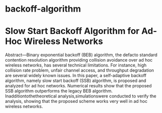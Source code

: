 # backoff-algorithm

# Slow Start Backoff Algorithm for Ad-Hoc Wireless Networks
Abstract—Binary exponential backoff (BEB) algorithm, the defacto standard contention resolution algorithm providing collision avoidance over ad hoc wireless networks, has several technical limitations. For instance, high collision rate problem, unfair channel access, and throughput degradation are several widely known issues. In this paper, a self-adaptive backoff algorithm, namely slow start backoff (SSB) algorithm, is proposed and analyzed for ad hoc networks. Numerical results show that the proposed SSB algorithm outperforms the legacy BEB algorithm. Inadditiontothetheoretical analysis,simulationswere conducted to verify the analysis, showing that the proposed scheme works very well in ad hoc wireless networks.
